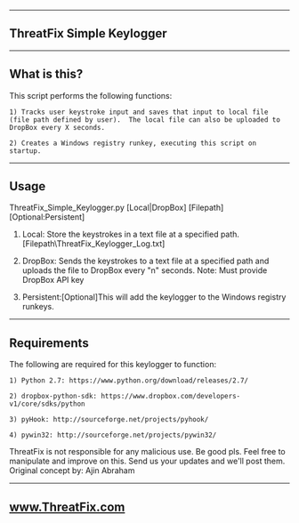 -----------------------------------------------------
ThreatFix Simple Keylogger
-----------------------------------------------------

--------------
What is this?
--------------
This script performs the following functions:

	1) Tracks user keystroke input and saves that input to local file (file path defined by user).  The local file can also be uploaded to DropBox every X seconds.
	
	2) Creates a Windows registry runkey, executing this script on startup.
	
------
Usage
------
ThreatFix_Simple_Keylogger.py [Local|DropBox] [Filepath] [Optional:Persistent]

1) Local: Store the keystrokes in a text file at a specified path. [Filepath\ThreatFix_Keylogger_Log.txt]

2) DropBox: Sends the keystrokes to a text file at a specified path and uploads the file to DropBox every "n" seconds.
	Note: Must provide DropBox API key
	
3) Persistent:[Optional]This will add the keylogger to the Windows registry runkeys.

--------------
Requirements
--------------
The following are required for this keylogger to function:

 	1) Python 2.7: https://www.python.org/download/releases/2.7/
 	
	2) dropbox-python-sdk: https://www.dropbox.com/developers-v1/core/sdks/python
	
 	3) pyHook: http://sourceforge.net/projects/pyhook/
 	
 	4) pywin32: http://sourceforge.net/projects/pywin32/
 	
	
ThreatFix is not responsible for any malicious use.  Be good pls.
Feel free to manipulate and improve on this. Send us your updates and we'll post them.
Original concept by: Ajin Abraham

-----------------------------------------------------
www.ThreatFix.com
-----------------------------------------------------
